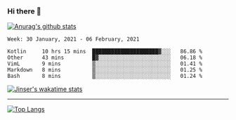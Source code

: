 ### Hi there 👋

[![Anurag's github stats](https://github-readme-stats.vercel.app/api?username=jinserrr&show_icons=true)](https://github.com/anuraghazra/github-readme-stats)


<!--START_SECTION:waka-->
```text
Week: 30 January, 2021 - 06 February, 2021

Kotlin     10 hrs 15 mins  █████████████████████▓░░░   86.86 % 
Other      43 mins         █▓░░░░░░░░░░░░░░░░░░░░░░░   06.18 % 
VimL       9 mins          ▒░░░░░░░░░░░░░░░░░░░░░░░░   01.41 % 
Markdown   8 mins          ▒░░░░░░░░░░░░░░░░░░░░░░░░   01.25 % 
Bash       8 mins          ▒░░░░░░░░░░░░░░░░░░░░░░░░   01.24 % 
```
<!--END_SECTION:waka-->

[![Jinser's wakatime stats](https://github-readme-stats.vercel.app/api/wakatime?username=jinser)](https://github.com/anuraghazra/github-readme-stats)

***

[![Top Langs](https://github-readme-stats.vercel.app/api/top-langs/?username=jinserrr)](https://github.com/anuraghazra/github-readme-stats)
